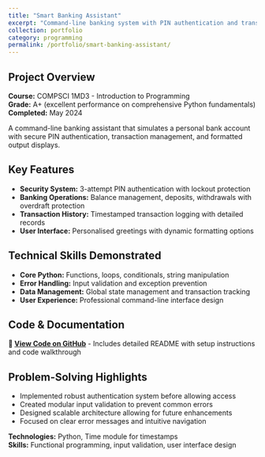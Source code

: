 ```yaml
---
title: "Smart Banking Assistant"
excerpt: "Command-line banking system with PIN authentication and transaction management built in Python"
collection: portfolio
category: programming
permalink: /portfolio/smart-banking-assistant/
---
```


## Project Overview

**Course:** COMPSCI 1MD3 - Introduction to Programming  
**Grade:** A+ (excellent performance on comprehensive Python fundamentals)  
**Completed:** May 2024

A command-line banking assistant that simulates a personal bank account with secure PIN authentication, transaction management, and formatted output displays.

## Key Features

- **Security System:** 3-attempt PIN authentication with lockout protection
- **Banking Operations:** Balance management, deposits, withdrawals with overdraft protection
- **Transaction History:** Timestamped transaction logging with detailed records
- **User Interface:** Personalised greetings with dynamic formatting options

## Technical Skills Demonstrated

- **Core Python:** Functions, loops, conditionals, string manipulation
- **Error Handling:** Input validation and exception prevention
- **Data Management:** Global state management and transaction tracking
- **User Experience:** Professional command-line interface design

## Code & Documentation

**🔗 [View Code on GitHub](https://github.com/emkirichenko/1md3-banking-systems)** - Includes detailed README with setup instructions and code walkthrough

## Problem-Solving Highlights

- Implemented robust authentication system before allowing access
- Created modular input validation to prevent common errors
- Designed scalable architecture allowing for future enhancements
- Focused on clear error messages and intuitive navigation

**Technologies:** Python, Time module for timestamps  
**Skills:** Functional programming, input validation, user interface design
